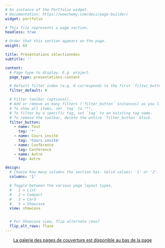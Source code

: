 ```yaml
---
# An instance of the Portfolio widget.
# Documentation: https://wowchemy.com/docs/page-builder/
widget: portfolio

# This file represents a page section.
headless: true

# Order that this section appears on the page.
weight: 65

title: Présentations sélectionnées
subtitle: ''

content:
  # Page type to display. E.g. project.
  page_type: presentations-content

  # Default filter index (e.g. 0 corresponds to the first `filter_button` instance below).
  filter_default: 0

  # Filter toolbar (optional).
  # Add or remove as many filters (`filter_button` instances) as you like.
  # To show all items, set `tag` to "*".
  # To filter by a specific tag, set `tag` to an existing tag name.
  # To remove the toolbar, delete the entire `filter_button` block.
  filter_button:
    - name: Tout
      tag: '*'
    - name: Cours invité
      tag: 'Cours invité'
    - name: Conférence
      tag: Conférence
    - name: Autre
      tag: Autre

design:
  # Choose how many columns the section has. Valid values: '1' or '2'.
  columns: '1'

  # Toggle between the various page layout types.
  #   1 = List
  #   2 = Compact
  #   3 = Card
  #   5 = Showcase
  view: showcase


  # For Showcase view, flip alternate rows?
  flip_alt_rows: flase
---
```


<p style="text-align: center;"> <a href="#gallery">La galerie des pages de couverture est disponible au bas de la page</a> </p>



